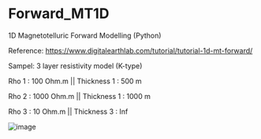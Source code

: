 # Forward_MT1D
1D Magnetotelluric Forward Modelling (Python)

Reference: https://www.digitalearthlab.com/tutorial/tutorial-1d-mt-forward/

Sampel:
3 layer resistivity model (K-type)

Rho 1 : 100 Ohm.m   ||  Thickness 1 : 500 m

Rho 2 : 1000 Ohm.m  ||  Thickness 1 : 1000 m

Rho 3 : 10 Ohm.m    ||  Thickness 3 : Inf

![image](https://user-images.githubusercontent.com/113156229/216020167-8a0da6a8-e035-4af2-ac64-919f6461ca9c.png)

